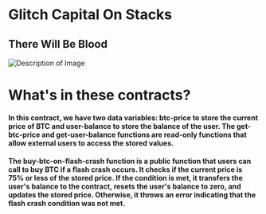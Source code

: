 # Glitch Capital On Stacks
## There Will Be Blood

![Description of Image](https://github.com/unicornlaunching/glitchcapitalonstacks/blob/main/glitchcapitalgif.gif)

# What's in these contracts?
#### In this contract, we have two data variables: btc-price to store the current price of BTC and user-balance to store the balance of the user. The get-btc-price and get-user-balance functions are read-only functions that allow external users to access the stored values.

#### The buy-btc-on-flash-crash function is a public function that users can call to buy BTC if a flash crash occurs. It checks if the current price is 75% or less of the stored price. If the condition is met, it transfers the user's balance to the contract, resets the user's balance to zero, and updates the stored price. Otherwise, it throws an error indicating that the flash crash condition was not met.
